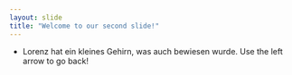 ```yaml
---
layout: slide
title: "Welcome to our second slide!"
---
```

+ Lorenz hat ein kleines Gehirn, was auch bewiesen wurde. 
Use the left arrow to go back!

